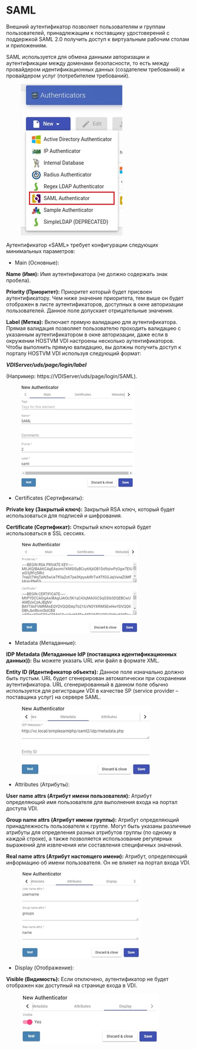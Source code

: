 # SAML

Внешний аутентификатор позволяет пользователям и группам пользователей, принадлежащим к поставщику удостоверений с поддержкой SAML 2.0 получить доступ к виртуальным рабочим столам и приложениям.

SAML используется для обмена данными авторизации и аутентификации между доменами безопасности, то есть между провайдером идентификационных данных (создателем требований) и провайдером услуг (потребителем требований).

<figure><img src="../../../.gitbook/assets/1_saml_auth_new.jpg" alt=""><figcaption></figcaption></figure>

Аутентификатор «SAML» требует конфигурации следующих минимальных параметров:

* Main (Основные):

**Name (Имя):** Имя аутентификатора (не должно содержать знак пробела).

**Priority (Приоритет):** Приоритет который будет присвоен аутентификатору. Чем ниже значение приоритета, тем выше он будет отображен в листе аутентификаторов, доступных в окне авторизации пользователей. Данное поле допускает отрицательные значения.

**Label (Метка):** Включает прямую валидацию для аутентификатора. Прямая валидация позволяет пользователю проходить валидацию с указанным аутентификатором в окне авторизации, даже если в окружении HOSTVM VDI настроены несколько аутентификаторов. Чтобы выполнить прямую валидацию, вы должны получить доступ к порталу HOSTVM VDI используя следующий формат:

_**VDIServer/uds/page/login/label**_

(Например: https://VDIServer/uds/page/login/SAML).

<figure><img src="../../../.gitbook/assets/2_saml_new_auth.jpg" alt=""><figcaption></figcaption></figure>

* Certificates (Сертификаты):

**Private key (Закрытый ключ):** Закрытый RSA ключ, который будет использоваться для подписей и шифрования.

**Certificate (Сертификат):** Открытый ключ который будет использоваться в SSL сессиях.

<figure><img src="../../../.gitbook/assets/3_saml_new_auth.jpg" alt=""><figcaption></figcaption></figure>

* Metadata (Метаданные):

**IDP Metadata (Метаданные IdP (поставщика идентификационных данных)):** Вы можете указать URL или файл в формате XML.

**Entity ID (Идентификатор объекта):** Данное поле изначально должно быть пустым. URL будет сгенерирован автоматически при сохранении аутентификатора. URL сгенерированный в данном поле обычно используется для регистрации VDI в качестве SP (service provider – поставщика услуг) на сервере SAML.

<figure><img src="../../../.gitbook/assets/4_saml_new_auth.jpg" alt=""><figcaption></figcaption></figure>

* Attributes (Атрибуты):

**User name attrs (Атрибут имени пользователя):** Атрибут определяющий имя пользователя для выполнения входа на портал доступа VDI.

**Group name attrs (Атрибут имени группы):** Атрибут определяющий принадлежность пользователя к группе. Могут быть указаны различные атрибуты для определения разных атрибутов группы (по одному в каждой строке), а также позволяется использование регулярных выражений для извлечения или составления специфичных значений.

**Real name attrs (Атрибут настоящего имени):** Атрибут, определяющий информацию об имени пользователя. Он не влияет на портал входа VDI.

<figure><img src="../../../.gitbook/assets/5_saml_new_auth.jpg" alt=""><figcaption></figcaption></figure>

* Display (Отображение):

**Visible (Видимость):** Если отключено, аутентификатор не будет отображен как доступный на странице входа в VDI.

<figure><img src="../../../.gitbook/assets/6_saml_new_auth.jpg" alt=""><figcaption></figcaption></figure>
